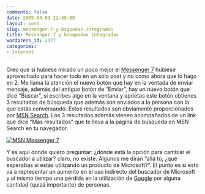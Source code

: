 ```yaml
---
comments: false
date: 2005-04-09 22:45:08
layout: post
slug: messenger-7-y-bsquedas-integradas
title: Messenger 7 y búsquedas integradas
wordpress_id: 2377
categories:
- Internet
---
```


Creo que si hubiese mirado un poco mejor el [Messenger 7](http://messenger.msn.com) hubiese aprovechado para hacer todo en un sólo post y no como ahora que lo hago en 2. Me llama la atención el nuevo botón que hay en la ventada de enviar mensaje, además del antiguo botón de “Enviar”, hay un nuevo botón que dice “Buscar”, si escribes algo en la ventana y aprietas este botón obtienes 3 resultados de búsqueda que además son enviados a la persona con la que estás conversando. Estos resultados son obviamente proporcionados por [MSN Search](http://search.msn.com). Los 3 resultados además vienen acompañados de un link que dice “Más resultados” que te lleva a la página de búsqueda en MSN Search en tu navegador.





[![MSN Messenger 7](http://ernex.reaktormedia.com/msn7small.png)](http://ernex.reaktormedia.com/msn7.jpg)





Y es aquí donde quiero preguntar: ¿dónde está la opción para cambiar el buscador a utilizar? claro, no existe. Algunos me dirán “allá tú, ¿qué esperabas si estás utilizando un producto de Microsoft?”. El punto es si esto va a representar un aumento en el uso indirecto del buscador de Microsoft y al mismo tiempo una pérdida en la utilización de [Google](http://www.google.com) por alguna cantidad (quizá importante) de personas.




 
